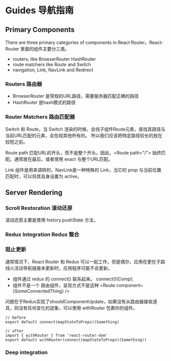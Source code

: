 # Guides 导航指南

## Primary Components 

There are three primary categories of components in React Router。React-Router 里面的组件主要分三类。

* routers, like BrowserRouter HashRouter
* route matchers like Route and Switch
* navigation, Link, NavLink and Redirect


### Routers 路由器


* BrowserRouter 是常规的URL路径，需要服务器匹配正确的路径
* HashRouter 是hash模式的路径


### Router Matchers 路由匹配器


Switch 和 Route，当 Switch 渲染的时候，会找子组件Route元素，查找其路径与当前URL匹配的元素，会忽视其他所有的。
所以我们应该把特定路径较长的放在较短之前。

Route path 匹配URL的开头，而不是整个开头。因此，\<Route path="/"> 始终匹配。通常放在最后，或者使用 exact 与整个URL匹配。

Link 组件是用来调转的，NavLink是一种特殊的 Link，当它的 prop 与当前位置匹配时，可以将其自身设置为 active。

## Server Rendering



### Scroll Restoration 滚动还原

滚动还原主要是使用 history.pushState 方法，


### Redux Integration Redux 整合


### 阻止更新

通常情况下，React Router 和 Redux 可以一起工作，但是偶尔，应用在更在子路线火活动导航链接未更新时，应用程序可能不会更新。



* 组件通过 redux 的 connect() 联系起来。 connect()(Comp);
* 组件不是一个 路由组件，呈现方式不是这种 \<Route component={SomeConnectedThing} />

问题在于Redux实现了shouldComponentUpdate，如果没有从路由器接收道具，则没有任何变化的迹象，可以使用 withRouter 包裹你的组件。

```tsx
// before
export default connect(mapStateToProps)(Something)

// after
import { withRouter } from 'react-router-dom'
export default withRouter(connect(mapStateToProps)(Something))
```

### Deep integration

